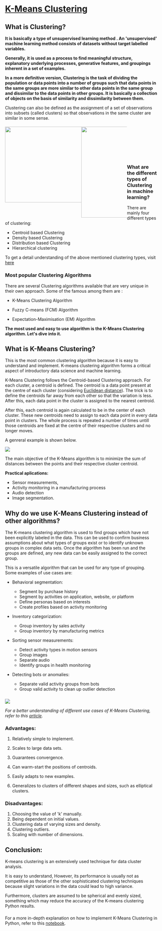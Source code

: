 # <ins>K-Means Clustering</ins>


## What is Clustering?

**It is basically a type of unsupervised learning method . An 'unsupervised' machine learning method consists of datasets without target labelled variables.**

**Generally, it is used as a process to find meaningful structure, explanatory underlying processes, generative features, and groupings inherent in a set of examples.**

**In a more definitive version, Clustering is the task of dividing the population or data points into a number of groups such that data points in the same groups are more similar to other data points in the same group and dissimilar to the data points in other groups. It is basically a collection of objects on the basis of similarity and dissimilarity between them.**

Clustering can also be defined as the assignment of a set of observations into subsets (called clusters) so that observations in the same cluster are similar in some sense.

####    
 

<div style="box-sizing: border-box; height: 100px; width: 100%;">
    <div style="float: left; width: 50%;">
        <img src="extras/cluster1.png" width="400" height="250" >
    </div>
    <div style="float: left; width: 30%;">
        <img src="extras/cluster2.png" width="400" height="300" >
    </div>
</div>


#####       

### What are the different types of Clustering in machine learning?

There are mainly four different types of clustering:
- Centroid based Clustering
- Density based Clustering
- Distribution based Clustering
- Hierarchical clustering

To get a detail understanding of the above mentioned clustering types, visit [here](https://developers.google.com/machine-learning/clustering/clustering-algorithms)


### Most popular Clustering Algorithms

There are several Clustering algorithms available that are very unique in their own approach. Some of the famous among them are :

- K-Means Clustering Algorithm

- Fuzzy C-means (FCM) Algorithm

- Expectation-Maximisation (EM) Algorithm

**The most used and easy to use algorithm is the K-Means Clustering algorithm. Let's dive into it.**


## What is K-Means Clustering?

This is the most common clustering algorithm because it is easy to understand and implement. K-means clustering algorithm forms a critical aspect of introductory data science and machine learning.

K-Means Clustering follows the Centroid-based Clustering approach. For each cluster, a centroid is defined. The centroid is a data point present at the centre of each cluster (considering [Euclidean distance](https://sebastianraschka.com/faq/docs/euclidean-distance.html#:~:text=Machine%20Learning%20FAQ&text=For%20example%2C%20picture%20it%20as,of%20a%20particular%20sample%20point.)). The trick is to define the centroids far away from each other so that the variation is less. After this, each data point in the cluster is assigned to the nearest centroid.

After this, each centroid is again calculated to be in the center of each cluster. These new centroids need to assign to each data point in every data point in clusters. The whole process is repeated a number of times untill those centroids are fixed at the centre of their respective clusters and no longer moves.

A genreral example is shown below.

<img src = 'extras/kmeans.gif' />

The main objective of the K-Means algorithm is to minimize the sum of distances between the points and their respective cluster centroid.

**Practical aplications:** 
- Sensor measurements, 
- Activity monitoring in a manufacturing process 
- Audio detection
- Image segmentation.

## Why do we use K-Means Clustering instead of other algorithms?

The K-means clustering algorithm is used to find groups which have not been explicitly labeled in the data. This can be used to confirm business assumptions about what types of groups exist or to identify unknown groups in complex data sets. Once the algorithm has been run and the groups are defined, any new data can be easily assigned to the correct group.

This is a versatile algorithm that can be used for any type of grouping. Some examples of use cases are:

- Behavioral segmentation:

    - Segment by purchase history
    - Segment by activities on application, website, or platform
    - Define personas based on interests
    - Create profiles based on activity monitoring
    
- Inventory categorization:

    - Group inventory by sales activity
    - Group inventory by manufacturing metrics
    
- Sorting sensor measurements:

    - Detect activity types in motion sensors
    - Group images
    - Separate audio
    - Identify groups in health monitoring
    
- Detecting bots or anomalies:

    - Separate valid activity groups from bots
    - Group valid activity to clean up outlier detection
    
#####  

<img src = 'extras/kmeans2.png' />

<i>For a better understanding of different use cases of K-Means Clustering, refer to this [article](https://dzone.com/articles/10-interesting-use-cases-for-the-k-means-algorithm).</i>
    
### Advantages:

1. Relatively simple to implement.

2. Scales to large data sets.

3. Guarantees convergence.

4. Can warm-start the positions of centroids.

5. Easily adapts to new examples.

6. Generalizes to clusters of different shapes and sizes, such as elliptical clusters.

### Disadvantages:

1. Choosing the value of 'k' manually.
2. Being dependent on initial values.
3. Clustering data of varying sizes and density.
4. Clustering outliers.
5. Scaling with number of dimensions.

#####   


## Conclusion:

K-means clustering is an extensively used technique for data cluster analysis.

It is easy to understand, However, its performance is usually not as competitive as those of the other sophisticated clustering techniques because slight variations in the data could lead to high variance.

Furthermore, clusters are assumed to be spherical and evenly sized, something which may reduce the accuracy of the K-means clustering Python results.

#####  

For a more in-depth explanation on how to implement K-Means Clustering in Python, refer to this [notebook](https://github.com/PritamAich/Open-contributions/blob/master/Pritam_ML_KMeansClustering.ipynb).

